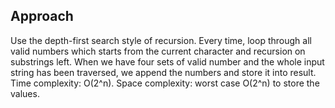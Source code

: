 ## Approach

Use the depth-first search style of recursion. Every time, loop through all valid numbers which starts from the current character and recursion on substrings left. When we have four sets of valid number and the whole input string has been traversed, we append the numbers and store it into result. Time complexity: O(2^n). Space complexity: worst case O(2^n) to store the values.